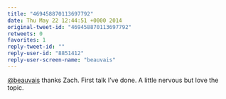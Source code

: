 ```yaml
---
title: "469458870113697792"
date: Thu May 22 12:44:51 +0000 2014
original-tweet-id: "469458870113697792"
retweets: 0
favorites: 1
reply-tweet-id: ""
reply-user-id: "8851412"
reply-user-screen-name: "beauvais"
---
```

<a href="https://twitter.com/beauvais">@beauvais</a> thanks Zach. First talk I’ve done. A little nervous but love the topic.
